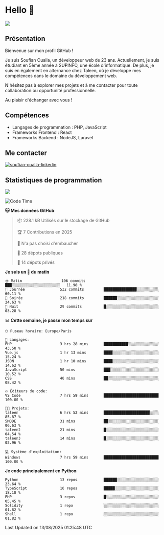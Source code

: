 # Hello 👋

![](https://komarev.com/ghpvc/?username=OSoufian&color=1a1b27)

## Présentation

Bienvenue sur mon profil GitHub !

Je suis Soufian Oualla, un développeur web de 23 ans. Actuellement, je suis étudiant en 5ème année à SUPINFO, une école d'informatique. De plus, je suis en également en alternance chez Taleen, où je développe mes compétences dans le domaine du développement web.

N'hésitez pas à explorer mes projets et à me contacter pour toute collaboration ou opportunité professionnelle.

Au plaisir d'échanger avec vous !

## Compétences

- Langages de programmation : PHP, JavaScript
- Frameworks Frontend : React
- Frameworks Backend : NodeJS, Laravel

## Me contacter

<p>
<a href="https://www.linkedin.com/in/soufian-oualla/" target="_blank"><img align="center" src="https://img.shields.io/badge/-LinkedIn-0077B5?style=for-the-badge&logo=Linkedin&logoColor=white" alt="soufian-oualla-linkedin"/></a>

## Statistiques de programmation

<a href="https://github-readme-stats.vercel.app/api/top-langs/?username=OSoufian&layout=compact">
  <img align="center" src="https://github-readme-stats.vercel.app/api/top-langs/?username=OSoufian&layout=compact"/>
</a>

<br />

<!--START_SECTION:waka-->
![Code Time](http://img.shields.io/badge/Code%20Time-530%20hrs%2014%20mins-blue)

**🐱 Mes données GitHub** 

> 📦 228.1 kB Utilisés sur le stockage de GitHub 
 > 
> 🏆 7 Contributions en 2025
 > 
> 🚫 N'a pas choisi d'embaucher
 > 
> 📜 28 dépots publiques 
 > 
> 🔑 14 dépots privés 
 > 
**Je suis un 🐤 du matin** 

```text
🌞 Matin                  106 commits         ███░░░░░░░░░░░░░░░░░░░░░░   11.98 % 
🌆 Journée                532 commits         ███████████████░░░░░░░░░░   60.11 % 
🌃 Soirée                 218 commits         ██████░░░░░░░░░░░░░░░░░░░   24.63 % 
🌙 Nuit                   29 commits          █░░░░░░░░░░░░░░░░░░░░░░░░   03.28 % 
```


📊 **Cette semaine, je passe mon temps sur** 

```text
🕑︎ Fuseau horaire: Europe/Paris

💬 Langages: 
PHP                      3 hrs 28 mins       ███████████░░░░░░░░░░░░░░   43.50 % 
Vue.js                   1 hr 13 mins        ████░░░░░░░░░░░░░░░░░░░░░   15.24 % 
JSON                     1 hr 10 mins        ████░░░░░░░░░░░░░░░░░░░░░   14.62 % 
JavaScript               50 mins             ███░░░░░░░░░░░░░░░░░░░░░░   10.52 % 
CSS                      40 mins             ██░░░░░░░░░░░░░░░░░░░░░░░   08.42 % 

🔥 Éditeurs de code: 
VS Code                  7 hrs 59 mins       █████████████████████████   100.00 % 

🐱‍💻 Projets: 
taleen                   6 hrs 52 mins       █████████████████████░░░░   85.87 % 
5MDDE                    31 mins             ██░░░░░░░░░░░░░░░░░░░░░░░   06.63 % 
taleen2                  21 mins             █░░░░░░░░░░░░░░░░░░░░░░░░   04.54 % 
taleen3                  14 mins             █░░░░░░░░░░░░░░░░░░░░░░░░   02.96 % 

💻 Système d'exploitation: 
Windows                  7 hrs 59 mins       █████████████████████████   100.00 % 
```

**Je code principalement en Python** 

```text
Python                   13 repos            ██████░░░░░░░░░░░░░░░░░░░   23.64 % 
TypeScript               10 repos            █████░░░░░░░░░░░░░░░░░░░░   18.18 % 
PHP                      3 repos             █░░░░░░░░░░░░░░░░░░░░░░░░   05.45 % 
Solidity                 1 repo              ░░░░░░░░░░░░░░░░░░░░░░░░░   01.82 % 
Shell                    1 repo              ░░░░░░░░░░░░░░░░░░░░░░░░░   01.82 % 
```




 Last Updated on 13/08/2025 01:25:48 UTC
<!--END_SECTION:waka-->
